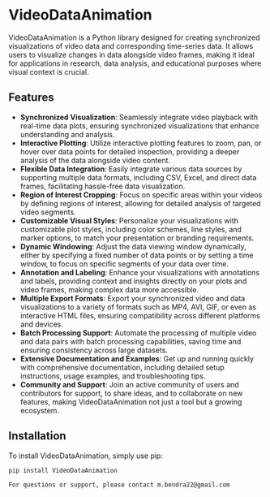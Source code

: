 # VideoDataAnimation

VideoDataAnimation is a Python library designed for creating synchronized visualizations of video data and corresponding time-series data. It allows users to visualize changes in data alongside video frames, making it ideal for applications in research, data analysis, and educational purposes where visual context is crucial.

## Features

- **Synchronized Visualization**: Seamlessly integrate video playback with real-time data plots, ensuring synchronized visualizations that enhance understanding and analysis.
- **Interactive Plotting**: Utilize interactive plotting features to zoom, pan, or hover over data points for detailed inspection, providing a deeper analysis of the data alongside video content.
- **Flexible Data Integration**: Easily integrate various data sources by supporting multiple data formats, including CSV, Excel, and direct data frames, facilitating hassle-free data visualization.
- **Region of Interest Cropping**: Focus on specific areas within your videos by defining regions of interest, allowing for detailed analysis of targeted video segments.
- **Customizable Visual Styles**: Personalize your visualizations with customizable plot styles, including color schemes, line styles, and marker options, to match your presentation or branding requirements.
- **Dynamic Windowing**: Adjust the data viewing window dynamically, either by specifying a fixed number of data points or by setting a time window, to focus on specific segments of your data over time.
- **Annotation and Labeling**: Enhance your visualizations with annotations and labels, providing context and insights directly on your plots and video frames, making complex data more accessible.
- **Multiple Export Formats**: Export your synchronized video and data visualizations to a variety of formats such as MP4, AVI, GIF, or even as interactive HTML files, ensuring compatibility across different platforms and devices.
- **Batch Processing Support**: Automate the processing of multiple video and data pairs with batch processing capabilities, saving time and ensuring consistency across large datasets.
- **Extensive Documentation and Examples**: Get up and running quickly with comprehensive documentation, including detailed setup instructions, usage examples, and troubleshooting tips.
- **Community and Support**: Join an active community of users and contributors for support, to share ideas, and to collaborate on new features, making VideoDataAnimation not just a tool but a growing ecosystem.


## Installation

To install VideoDataAnimation, simply use pip:

```bash
pip install VideoDataAnimation

For questions or support, please contact m.bendra22@gmail.com

